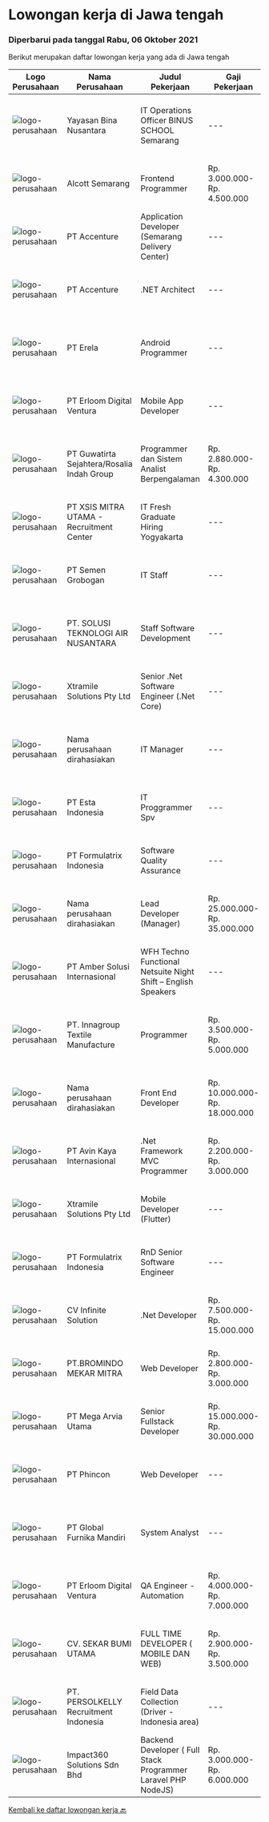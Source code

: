 
  # Lowongan kerja di Jawa tengah

  ### Diperbarui pada tanggal Rabu, 06 Oktober 2021

  Berikut merupakan daftar lowongan kerja yang ada di Jawa tengah

  |Logo Perusahaan | Nama Perusahaan | Judul Pekerjaan | Gaji Pekerjaan | Lokasi | Deskripsi | Tanggal diunggah | Pranala |
  | -------------- | --------------- | --------------- | --------- | --------- | -------------- | ------- | ----------- |
  |![logo-perusahaan](https://image-service-cdn.seek.com.au/299dad8efc22bd883e751be779b1e6f409671577/ee4dce1061f3f616224767ad58cb2fc751b8d2dc)|Yayasan Bina Nusantara|IT Operations Officer BINUS SCHOOL Semarang|---|Semarang|Responsibility:IT Operations officer is responsible for the effectiveness of the network coverage, system, and applications in BINUS SCHOOL Semarang...|Selasa, 05 Oktober 2021|https://www.jobstreet.co.id/id/job/it-operations-officer-binus-school-semarang-3648659?token=0~b1edbd01-23cf-47d9-b7d1-c0cb07c8c3d2&sectionRank=1&jobId=jobstreet-id-job-3648659|
|![logo-perusahaan](https://image-service-cdn.seek.com.au/d16238354b494eee9a527edfec741716a04bc65a/ee4dce1061f3f616224767ad58cb2fc751b8d2dc)|Alcott Semarang|Frontend Programmer|Rp. 3.000.000-Rp. 4.500.000|Semarang|Responsibilities : Translate designs into clean markup with HTML &amp; CSS Develop functional and appealing web and mobile-based applications based on...|Selasa, 05 Oktober 2021|https://www.jobstreet.co.id/id/job/frontend-programmer-3639056?token=0~b1edbd01-23cf-47d9-b7d1-c0cb07c8c3d2&sectionRank=2&jobId=jobstreet-id-job-3639056|
|![logo-perusahaan](https://image-service-cdn.seek.com.au/b7421b8f8728c12962b323fe7c97484c15d95994/ee4dce1061f3f616224767ad58cb2fc751b8d2dc)|PT Accenture|Application Developer (Semarang Delivery Center)|---|Semarang|About AccentureAccenture is a global professional services company with leading capabilities in digital, cloud and security. Combining unmatched...|Selasa, 05 Oktober 2021|https://www.jobstreet.co.id/id/job/application-developer-semarang-delivery-center-3632480?token=0~b1edbd01-23cf-47d9-b7d1-c0cb07c8c3d2&sectionRank=3&jobId=jobstreet-id-job-3632480|
|![logo-perusahaan](https://image-service-cdn.seek.com.au/b7421b8f8728c12962b323fe7c97484c15d95994/ee4dce1061f3f616224767ad58cb2fc751b8d2dc)|PT Accenture|.NET Architect|---|Semarang|About AccentureAccenture is a global professional services company with leading capabilities in digital, cloud, and security. Combining unmatched...|Selasa, 05 Oktober 2021|https://www.jobstreet.co.id/id/job/net-architect-3633497?token=0~b1edbd01-23cf-47d9-b7d1-c0cb07c8c3d2&sectionRank=4&jobId=jobstreet-id-job-3633497|
|![logo-perusahaan](https://image-service-cdn.seek.com.au/cc8d8c9f0ba1f73a44b17955bdd729eab0a12a93/ee4dce1061f3f616224767ad58cb2fc751b8d2dc)|PT Erela|Android Programmer|---|Semarang|Kualifikasi: Minimal S1 Teknik Informatika Menguasai Android Studio, Java, JSON,PHP Menguasai HTML, CSS, Javascript, Jquery Menguasai teknik...|Selasa, 05 Oktober 2021|https://www.jobstreet.co.id/id/job/android-programmer-3632635?token=0~b1edbd01-23cf-47d9-b7d1-c0cb07c8c3d2&sectionRank=5&jobId=jobstreet-id-job-3632635|
|![logo-perusahaan](https://image-service-cdn.seek.com.au/7b0850d0262c85ca3c0fa4d6a9c005f1450e6d9f/ee4dce1061f3f616224767ad58cb2fc751b8d2dc)|PT Erloom Digital Ventura|Mobile App Developer|---|Yogyakarta|Requirements: Having a minimum of 1 year of software engineering experience. Candidates must possess at least a Bachelor’s Degree in Engineering...|Selasa, 05 Oktober 2021|https://www.jobstreet.co.id/id/job/mobile-app-developer-3648270?token=0~b1edbd01-23cf-47d9-b7d1-c0cb07c8c3d2&sectionRank=6&jobId=jobstreet-id-job-3648270|
|![logo-perusahaan](https://image-service-cdn.seek.com.au/a19a581a662fdb2d7c562e3b2681323b00c8ebd3/ee4dce1061f3f616224767ad58cb2fc751b8d2dc)|PT Guwatirta Sejahtera/Rosalia Indah Group|Programmer dan Sistem  Analist  Berpengalaman|Rp. 2.880.000-Rp. 4.300.000|Jawa Tengah|Usia maksimal 35 tahun  Pendidikan D3 Jurusan IT  Menguasai minimal satu bahasa pemprograman dan database  Mampu memahami panduan berbahasa inggris...|Minggu, 03 Oktober 2021|https://www.jobstreet.co.id/id/job/programmer-dan-sistem-analist-berpengalaman-3632139?token=0~b1edbd01-23cf-47d9-b7d1-c0cb07c8c3d2&sectionRank=7&jobId=jobstreet-id-job-3632139|
|![logo-perusahaan](https://image-service-cdn.seek.com.au/fa12dd378bd230f83b9ccd636b4121ebbb347455/ee4dce1061f3f616224767ad58cb2fc751b8d2dc)|PT XSIS MITRA UTAMA - Recruitment Center|IT Fresh Graduate Hiring Yogyakarta|---|Jawa Tengah|If you have intense intellectual curiosity, self-motivated and proactive, you’ll enjoy working every day on our Engineering team. Submit your resume...|Senin, 04 Oktober 2021|https://www.jobstreet.co.id/id/job/it-fresh-graduate-hiring-yogyakarta-3647426?token=0~b1edbd01-23cf-47d9-b7d1-c0cb07c8c3d2&sectionRank=8&jobId=jobstreet-id-job-3647426|
|![logo-perusahaan](https://image-service-cdn.seek.com.au/2ad1bcc30190b82204c55585ec153b3b9951c206/ee4dce1061f3f616224767ad58cb2fc751b8d2dc)|PT Semen Grobogan|IT Staff|---|Semarang|Requirements : Minimum Bachelor degree IT and having experience 2 years on some position Having experience on SAP with PM, PP, QM, MM, and SD Modules...|Sabtu, 02 Oktober 2021|https://www.jobstreet.co.id/id/job/it-staff-3646146?token=0~b1edbd01-23cf-47d9-b7d1-c0cb07c8c3d2&sectionRank=9&jobId=jobstreet-id-job-3646146|
|![logo-perusahaan](https://image-service-cdn.seek.com.au/2cc0034715e98adc15e000813f6eb5775fae5339/ee4dce1061f3f616224767ad58cb2fc751b8d2dc)|PT. SOLUSI TEKNOLOGI AIR NUSANTARA|Staff Software Development|---|Jawa Tengah|Kualifikasi:- Min. D3/S1 (Teknik Informatika diutamakan)- Berpengalaman dalam mengembangkan Website- Familiar dengan development ReactJS dan...|Selasa, 05 Oktober 2021|https://www.jobstreet.co.id/id/job/staff-software-development-3648818?token=0~b1edbd01-23cf-47d9-b7d1-c0cb07c8c3d2&sectionRank=10&jobId=jobstreet-id-job-3648818|
|![logo-perusahaan](https://image-service-cdn.seek.com.au/886dbb766c5bd832cea6f1bb5b5374b094ca8917/ee4dce1061f3f616224767ad58cb2fc751b8d2dc)|Xtramile Solutions Pty Ltd|Senior .Net Software Engineer (.Net Core)|---|Bali|Innovative job opportunity offering a high salary package, attractive bonus remuneration and full remote working arrangement.This role will help...|Rabu, 06 Oktober 2021|https://www.jobstreet.co.id/id/job/senior-net-software-engineer-net-core-3649135?token=0~b1edbd01-23cf-47d9-b7d1-c0cb07c8c3d2&sectionRank=11&jobId=jobstreet-id-job-3649135|
|![logo-perusahaan](https://us.123rf.com/450wm/pavelstasevich/pavelstasevich1811/pavelstasevich181101027/112815900-stock-vector-no-image-available-icon-flat-vector.jpg?ver=6)|Nama perusahaan dirahasiakan|IT Manager|---|Bali|Pendidikan minimal S1 segala jurusan Memiliki pengetahuan mengenai PHP dan bahasa pemrograman lainnya atau menguasai jaringan Gaji negotiable...|Jumat, 01 Oktober 2021|https://www.jobstreet.co.id/id/job/it-manager-3645203?token=0~b1edbd01-23cf-47d9-b7d1-c0cb07c8c3d2&sectionRank=12&jobId=jobstreet-id-job-3645203|
|![logo-perusahaan](https://image-service-cdn.seek.com.au/58c9f00fbea8cd8ef5c03b0411fa8e6df9f2223c/ee4dce1061f3f616224767ad58cb2fc751b8d2dc)|PT Esta Indonesia|IT Proggrammer Spv|---|Semarang|Kualifikasi ;1.Pendidikan Minimal Jurusan Teknik Informatika/Ilmu Komputer /Sistim Informasi2.Usia 24 - 35 tahun3.Pengalaman Minimal. 2 tahun untuk...|Jumat, 01 Oktober 2021|https://www.jobstreet.co.id/id/job/it-proggrammer-spv-3645065?token=0~b1edbd01-23cf-47d9-b7d1-c0cb07c8c3d2&sectionRank=13&jobId=jobstreet-id-job-3645065|
|![logo-perusahaan](https://image-service-cdn.seek.com.au/3fe11e0a9e6ce117e7b36170e1750cf68c13eaba/ee4dce1061f3f616224767ad58cb2fc751b8d2dc)|PT Formulatrix Indonesia|Software Quality Assurance|---|Salatiga|Job Description: Involved in planning and implementing strategies for quality management and testing. Executing all levels of testing (System,...|Kamis, 30 September 2021|https://www.jobstreet.co.id/id/job/software-quality-assurance-3643620?token=0~b1edbd01-23cf-47d9-b7d1-c0cb07c8c3d2&sectionRank=14&jobId=jobstreet-id-job-3643620|
|![logo-perusahaan](https://us.123rf.com/450wm/pavelstasevich/pavelstasevich1811/pavelstasevich181101027/112815900-stock-vector-no-image-available-icon-flat-vector.jpg?ver=6)|Nama perusahaan dirahasiakan|Lead Developer (Manager)|Rp. 25.000.000-Rp. 35.000.000|Bali|Ensure that the team continues to deliver high-quality results that satisfy clients' and partners' web technology needs. Foster a culture of...|Sabtu, 02 Oktober 2021|https://www.jobstreet.co.id/id/job/lead-developer-manager-3636675?token=0~b1edbd01-23cf-47d9-b7d1-c0cb07c8c3d2&sectionRank=15&jobId=jobstreet-id-job-3636675|
|![logo-perusahaan](https://us.123rf.com/450wm/pavelstasevich/pavelstasevich1811/pavelstasevich181101027/112815900-stock-vector-no-image-available-icon-flat-vector.jpg?ver=6)|PT Amber Solusi Internasional|WFH Techno Functional Netsuite Night Shift – English Speakers|---|Jawa Timur|WFH IT Support Night Shift – English SpeakersDuties and Responsibilities:  Supporting the business in IT area (application and data) Update pricing...|Rabu, 29 September 2021|https://www.jobstreet.co.id/id/job/wfh-techno-functional-netsuite-night-shift-english-speakers-3643356?token=0~b1edbd01-23cf-47d9-b7d1-c0cb07c8c3d2&sectionRank=16&jobId=jobstreet-id-job-3643356|
|![logo-perusahaan](https://us.123rf.com/450wm/pavelstasevich/pavelstasevich1811/pavelstasevich181101027/112815900-stock-vector-no-image-available-icon-flat-vector.jpg?ver=6)|PT. Innagroup Textile Manufacture|Programmer|Rp. 3.500.000-Rp. 5.000.000|Jawa Tengah|Usia maksimal 35 tahun Pendidikan minimal S1 Teknik Informatika Pengalaman minimal 1 tahun sebagai IT programmer/full stack developer Paham dan...|Kamis, 30 September 2021|https://www.jobstreet.co.id/id/job/programmer-3634758?token=0~b1edbd01-23cf-47d9-b7d1-c0cb07c8c3d2&sectionRank=17&jobId=jobstreet-id-job-3634758|
|![logo-perusahaan](https://us.123rf.com/450wm/pavelstasevich/pavelstasevich1811/pavelstasevich181101027/112815900-stock-vector-no-image-available-icon-flat-vector.jpg?ver=6)|Nama perusahaan dirahasiakan|Front End Developer|Rp. 10.000.000-Rp. 18.000.000|Bali|Kandidat harus memiliki setidaknya Gelar Sarjana, Gelar Pasca Sarjana, Gelar Doktor di Teknik (Komputer/Telekomunikasi) atau setara. Setidaknya...|Jumat, 01 Oktober 2021|https://www.jobstreet.co.id/id/job/front-end-developer-3635076?token=0~b1edbd01-23cf-47d9-b7d1-c0cb07c8c3d2&sectionRank=18&jobId=jobstreet-id-job-3635076|
|![logo-perusahaan](https://image-service-cdn.seek.com.au/bb72e50361f18b4bc526244170a7602c931526d0/ee4dce1061f3f616224767ad58cb2fc751b8d2dc)|PT Avin Kaya Internasional|.Net Framework MVC Programmer|Rp. 2.200.000-Rp. 3.000.000|Jawa Tengah|Persyaratan : Pendidikan minimal D3 atau S1 Teknik Informatika Lebih disukai memiliki pengalaman minimal 1 tahun di bidangnya, Fresh Graduate...|Kamis, 30 September 2021|https://www.jobstreet.co.id/id/job/net-framework-mvc-programmer-3629584?token=0~b1edbd01-23cf-47d9-b7d1-c0cb07c8c3d2&sectionRank=19&jobId=jobstreet-id-job-3629584|
|![logo-perusahaan](https://image-service-cdn.seek.com.au/886dbb766c5bd832cea6f1bb5b5374b094ca8917/ee4dce1061f3f616224767ad58cb2fc751b8d2dc)|Xtramile Solutions Pty Ltd|Mobile Developer (Flutter)|---|Bali|Innovative job opportunity offering a high salary package, attractive bonus remuneration and full remote working arrangement. This role will help...|Jumat, 01 Oktober 2021|https://www.jobstreet.co.id/id/job/mobile-developer-flutter-3635106?token=0~b1edbd01-23cf-47d9-b7d1-c0cb07c8c3d2&sectionRank=20&jobId=jobstreet-id-job-3635106|
|![logo-perusahaan](https://image-service-cdn.seek.com.au/3fe11e0a9e6ce117e7b36170e1750cf68c13eaba/ee4dce1061f3f616224767ad58cb2fc751b8d2dc)|PT Formulatrix Indonesia|RnD Senior Software Engineer|---|Salatiga|Job Description: Understanding best coding practices and designing thoughtful coding patterns Analyzing problems and proposing an implementation to...|Sabtu, 02 Oktober 2021|https://www.jobstreet.co.id/id/job/rnd-senior-software-engineer-3636469?token=0~b1edbd01-23cf-47d9-b7d1-c0cb07c8c3d2&sectionRank=21&jobId=jobstreet-id-job-3636469|
|![logo-perusahaan](https://image-service-cdn.seek.com.au/56b5c687b70921e14aef5f4e25daf5f16805eb94/ee4dce1061f3f616224767ad58cb2fc751b8d2dc)|CV Infinite Solution|.Net Developer|Rp. 7.500.000-Rp. 15.000.000|Jakarta Raya|Works from home is our advantage, there's never been a better time to work from home Monday to Friday 9 Hours / day Having own PC / Laptop minimal...|Rabu, 29 September 2021|https://www.jobstreet.co.id/id/job/net-developer-3642328?token=0~b1edbd01-23cf-47d9-b7d1-c0cb07c8c3d2&sectionRank=22&jobId=jobstreet-id-job-3642328|
|![logo-perusahaan](https://image-service-cdn.seek.com.au/745a3edbeea638833f47aa0c9a4f7583e9d244dc/ee4dce1061f3f616224767ad58cb2fc751b8d2dc)|PT.BROMINDO MEKAR MITRA|Web Developer|Rp. 2.800.000-Rp. 3.000.000|Semarang|Job Descriptions :- Develop, maintain, and test newly/existing app features- Optimize application for maximum speed and scalability- Collaborate with...|Kamis, 30 September 2021|https://www.jobstreet.co.id/id/job/web-developer-3644115?token=0~b1edbd01-23cf-47d9-b7d1-c0cb07c8c3d2&sectionRank=23&jobId=jobstreet-id-job-3644115|
|![logo-perusahaan](https://image-service-cdn.seek.com.au/552e9fa67eaf18d0e4073706d33841510c34c23b/ee4dce1061f3f616224767ad58cb2fc751b8d2dc)|PT Mega Arvia Utama|Senior Fullstack Developer|Rp. 15.000.000-Rp. 30.000.000|Jakarta Raya|Job Description:Mega Arvia Group is hiring for a Senior Fullstack Developer to be based in either Jakarta or Semarang to help build and refine the...|Jumat, 01 Oktober 2021|https://www.jobstreet.co.id/id/job/senior-fullstack-developer-3645267?token=0~b1edbd01-23cf-47d9-b7d1-c0cb07c8c3d2&sectionRank=24&jobId=jobstreet-id-job-3645267|
|![logo-perusahaan](https://image-service-cdn.seek.com.au/13c7c79ce8e6e7a5b3609e4e6d0ee4622834fcb3/ee4dce1061f3f616224767ad58cb2fc751b8d2dc)|PT Phincon|Web Developer|---|Jakarta Selatan|Job Descriptions : Web developer is responsible for implementing visual and interactive elements that users engage with through their web browser when...|Rabu, 29 September 2021|https://www.jobstreet.co.id/id/job/web-developer-3643002?token=0~b1edbd01-23cf-47d9-b7d1-c0cb07c8c3d2&sectionRank=25&jobId=jobstreet-id-job-3643002|
|![logo-perusahaan](https://us.123rf.com/450wm/pavelstasevich/pavelstasevich1811/pavelstasevich181101027/112815900-stock-vector-no-image-available-icon-flat-vector.jpg?ver=6)|PT Global Furnika Mandiri|System Analyst|---|Semarang|SYSTEM ANALYSTJob Requirements:•   Bachelor’s Degree in Computer Science / Information Technology•   Having experiences as IT Business Analyst for...|Senin, 27 September 2021|https://www.jobstreet.co.id/id/job/system-analyst-3632177?token=0~b1edbd01-23cf-47d9-b7d1-c0cb07c8c3d2&sectionRank=26&jobId=jobstreet-id-job-3632177|
|![logo-perusahaan](https://image-service-cdn.seek.com.au/7b0850d0262c85ca3c0fa4d6a9c005f1450e6d9f/ee4dce1061f3f616224767ad58cb2fc751b8d2dc)|PT Erloom Digital Ventura|QA Engineer - Automation|Rp. 4.000.000-Rp. 7.000.000|Yogyakarta|Requirements: Candidates must possess at least a Bachelor's Degree in Engineering (Computer/Telecommunication), Computer Science/Information...|Kamis, 30 September 2021|https://www.jobstreet.co.id/id/job/qa-engineer-automation-3644426?token=0~b1edbd01-23cf-47d9-b7d1-c0cb07c8c3d2&sectionRank=27&jobId=jobstreet-id-job-3644426|
|![logo-perusahaan](https://image-service-cdn.seek.com.au/bb1828e6cd676475dfb7b227e5909c2b650b3a86/ee4dce1061f3f616224767ad58cb2fc751b8d2dc)|CV. SEKAR BUMI UTAMA|FULL TIME DEVELOPER ( MOBILE DAN WEB)|Rp. 2.900.000-Rp. 3.500.000|Semarang|Front End DeveloperKeahlian :1.     Menguasai web programming (PHP, HTML, JAVASCRIPT,CSS)2.     Memahami tentang DBMS ( Postgre, SQLserver atau...|Rabu, 29 September 2021|https://www.jobstreet.co.id/id/job/full-time-developer-mobile-dan-web-3627992?token=0~b1edbd01-23cf-47d9-b7d1-c0cb07c8c3d2&sectionRank=28&jobId=jobstreet-id-job-3627992|
|![logo-perusahaan](https://image-service-cdn.seek.com.au/a778cc2d537d275f0abc3d64068f14c4c640057e/ee4dce1061f3f616224767ad58cb2fc751b8d2dc)|PT. PERSOLKELLY Recruitment Indonesia|Field Data Collection (Driver - Indonesia area)|---|Jawa Barat|Role Responsibility : Collect (map) imaginary in the areas as per instructed by leader. To fulfill mapping target in daily/monthly basis &amp;...|Senin, 27 September 2021|https://www.jobstreet.co.id/id/job/field-data-collection-driver-indonesia-area-3640572?token=0~b1edbd01-23cf-47d9-b7d1-c0cb07c8c3d2&sectionRank=29&jobId=jobstreet-id-job-3640572|
|![logo-perusahaan](https://image-service-cdn.seek.com.au/06b729438205195a03d4bcec08ce1ddd5d9c1576/ee4dce1061f3f616224767ad58cb2fc751b8d2dc)|Impact360 Solutions Sdn Bhd|Backend Developer ( Full Stack Programmer Laravel PHP NodeJS)|Rp. 3.000.000-Rp. 6.000.000|Jakarta Raya|We are a game company hiring backend and full stack programmers from all parts of Indonesia (remote work). If you have real experience buildinga)...|Rabu, 29 September 2021|https://www.jobstreet.co.id/id/job/backend-developer-full-stack-programmer-laravel-php-nodejs-4661320/origin/my?token=0~b1edbd01-23cf-47d9-b7d1-c0cb07c8c3d2&sectionRank=30&jobId=jobstreet-my-job-4661320|


  [Kembali ke daftar lowongan kerja 🔙](../README.md#daftar-lowongan-kerja)
  